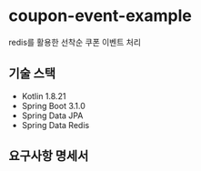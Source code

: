 # coupon-event-example

redis를 활용한 선착순 쿠폰 이벤트 처리

## 기술 스택

- Kotlin 1.8.21
- Spring Boot 3.1.0
- Spring Data JPA
- Spring Data Redis

## 요구사항 명세서

